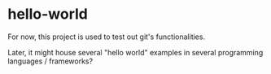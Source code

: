 # hello-world
For now, this project is used to test out git's functionalities.

Later, it might house several "hello world" examples in several programming languages / frameworks?
